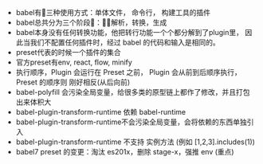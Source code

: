 - babel有三种使用方式：单体文件， 命令行， 构建工具的插件
- babel总共分为三个阶段：解析，转换，生成
- babel本身没有任何转换功能，他把转行功能一个个都分解到了plugin里， 因此当我们不配置任何插件时，经过 babel 的代码和输入是相同的。
- preset代表的时候一个插件的集合
- 官方preset有env, react, flow, minify 
- 执行顺序，Plugin 会运行在 Preset 之前， Plugin 会从前到后顺序执行， Preset 的顺序则 刚好相反(从后向前)
- babel-polyfill 会污染全局变量，给很多类的原型链上都作了修改，并且打包出来体积大
- babel-plugin-transform-runtime 依赖 babel-runtime
- babel-plugin-transform-runtime不会污染全局变量，会将依赖的东西单独引入
- babel-plugin-transform-runtime 不支持 实例方法 (例如 [1,2,3].includes(1))
- babel7 preset 的变更：淘汰 es201x，删除 stage-x，强推 env (重点)